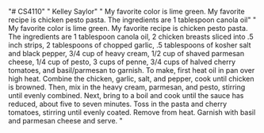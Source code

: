 "# CS4110" 
" Kelley Saylor" 
" My favorite color is lime green. My favorite recipe is chicken pesto pasta. The ingredients are 1 tablespoon canola oil" 
" My favorite color is lime green. My favorite recipe is chicken pesto pasta. The ingredients are 1 tablespoon canola oil, 2 chicken breasts sliced into .5 inch strips, 2 tablespoons of chopped garlic, .5 tablespoons of kosher salt and black pepper, 3/4 cup of heavy cream, 1/2 cup of shaved parmesan cheese, 1/4 cup of pesto, 3 cups of penne, 3/4 cups of halved cherry tomatoes, and basil/parmesan to garnish. To make, first heat oil in pan over high heat. Combine the chicken, garlic, salt, and pepper, cook until chicken is browned. Then, mix in the heavy cream, parmesan, and pesto, stirring until evenly combined. Next, bring to a boil and cook until the sauce has reduced, about five to seven minutes. Toss in the pasta and cherry tomatoes, stirring until evenly coated. Remove from heat. Garnish with basil and parmesan cheese and serve. " 

